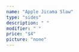 ```yaml
---
name: "Apple Jicama Slaw"
type: "sides"
description: " "
modifier: " "
price: "$4"
picture: "none"
---
```

